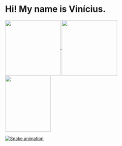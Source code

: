 <h1> Hi! My name is Vinícius. </h1>

<div>
  <a href="https://github.com/vinedsnunes">
  <img height="180em"   align="center" src="https://github-readme-stats.vercel.app/api?username=vinedsnunes&show_icons=true&theme=react&include_all_commits=true&count_private=true"/>
  <img height="180em"  align="center" src="https://github-readme-stats.vercel.app/api/top-langs/?username=vinedsnunes&layout=compact&langs_count=7&theme=react" />

  <img align="center" width="148" height="180" src="https://media1.tenor.com/images/68e8337fb4eb7e40645d832c64762a8b/tenor.gif?itemid=19443613">
   
  ![Snake animation](https://github.com/vinedsnunes/vinedsnunes/blob/output/github-contribution-grid-snake.svg)
</div>
